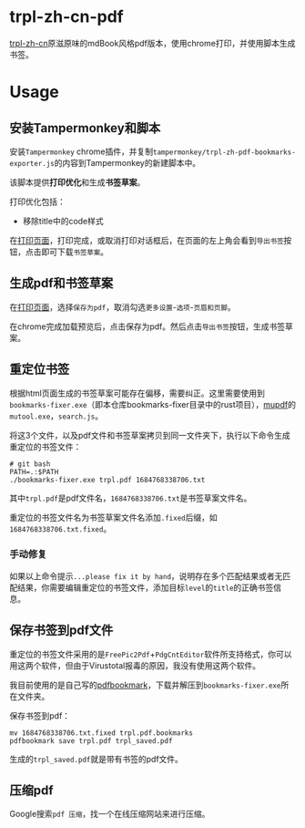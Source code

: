 # trpl-zh-cn-pdf
[trpl-zh-cn](https://github.com/KaiserY/trpl-zh-cn/)原滋原味的mdBook风格pdf版本，使用chrome打印，并使用脚本生成书签。

# Usage
## 安装Tampermonkey和脚本
安装`Tampermonkey` chrome插件，并复制`tampermonkey/trpl-zh-pdf-bookmarks-exporter.js`的内容到Tampermonkey的新建脚本中。

该脚本提供**打印优化**和生成**书签草案**。

打印优化包括：

- 移除title中的code样式

在[打印页面](https://kaisery.github.io/trpl-zh-cn/print.html)，打印完成，或取消打印对话框后，在页面的左上角会看到`导出书签`按钮，点击即可下载`书签草案`。

## 生成pdf和书签草案
在[打印页面](https://kaisery.github.io/trpl-zh-cn/print.html)，选择`保存为pdf`，取消勾选`更多设置`-`选项`-`页眉和页脚`。

在chrome完成加载预览后，点击保存为pdf。然后点击`导出书签`按钮，生成书签草案。

## 重定位书签
根据html页面生成的书签草案可能存在偏移，需要纠正。这里需要使用到`bookmarks-fixer.exe`（即本仓库bookmarks-fixer目录中的rust项目），[mupdf](https://mupdf.com/releases/)的`mutool.exe`，`search.js`。

将这3个文件，以及pdf文件和书签草案拷贝到同一文件夹下，执行以下命令生成重定位的书签文件：
```
# git bash
PATH=.:$PATH
./bookmarks-fixer.exe trpl.pdf 1684768338706.txt
```
其中`trpl.pdf`是pdf文件名，`1684768338706.txt`是书签草案文件名。

重定位的书签文件名为书签草案文件名添加`.fixed`后缀，如`1684768338706.txt.fixed`。

### 手动修复
如果以上命令提示`...please fix it by hand`，说明存在多个匹配结果或者无匹配结果，你需要编辑重定位的书签文件，添加目标`level`的`title`的正确书签信息。

## 保存书签到pdf文件
重定位的书签文件采用的是`FreePic2Pdf`+`PdgCntEditor`软件所支持格式，你可以用这两个软件，但由于Virustotal报毒的原因，我没有使用这两个软件。

我目前使用的是自己写的[pdfbookmark](https://github.com/me1ting/pdfbookmark)，下载并解压到`bookmarks-fixer.exe`所在文件夹。

保存书签到pdf：
```
mv 1684768338706.txt.fixed trpl.pdf.bookmarks
pdfbookmark save trpl.pdf trpl_saved.pdf
```
生成的`trpl_saved.pdf`就是带有书签的pdf文件。

## 压缩pdf
Google搜索`pdf 压缩`，找一个在线压缩网站来进行压缩。
